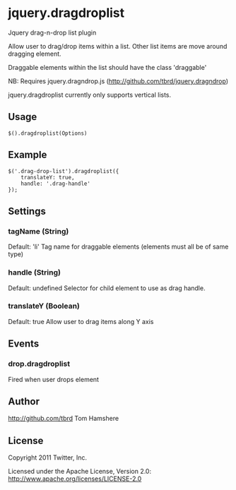 jquery.dragdroplist
===================

Jquery drag-n-drop list plugin

Allow user to drag/drop items within a list. Other list items are move around dragging element.

Draggable elements within the list should have the class 'draggable'

NB: Requires jquery.dragndrop.js (http://github.com/tbrd/jquery.dragndrop)

jquery.dragdroplist currently only supports vertical lists.

Usage
-----

    $().dragdroplist(Options)

Example
-------

    $('.drag-drop-list').dragdroplist({
        translateY: true,
        handle: '.drag-handle'
    });


Settings
--------

### tagName (String)
Default: 'li'
Tag name for draggable elements (elements must all be of same type)

### handle (String)
Default: undefined
Selector for child element to use as drag handle.

### translateY (Boolean)
Default: true
Allow user to drag items along Y axis

Events
------

### drop.dragdroplist
Fired when user drops element

Author
------

http://github.com/tbrd
Tom Hamshere

License
-------

Copyright 2011 Twitter, Inc.

Licensed under the Apache License, Version 2.0: http://www.apache.org/licenses/LICENSE-2.0